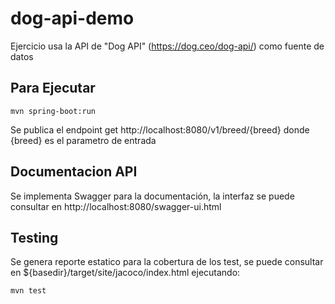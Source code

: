 # dog-api-demo

Ejercicio usa la API de "Dog API" (https://dog.ceo/dog-api/) como fuente de datos

## Para Ejecutar

```
mvn spring-boot:run
```

Se publica el endpoint get http://localhost:8080/v1/breed/{breed} donde {breed} es el parametro de entrada

## Documentacion API

Se implementa Swagger para la documentación, la interfaz se puede consultar en http://localhost:8080/swagger-ui.html

## Testing

Se genera reporte estatico para la cobertura de los test, se puede consultar en ${basedir}/target/site/jacoco/index.html ejecutando:

```
mvn test
```

